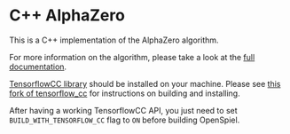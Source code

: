 # C++ AlphaZero

This is a C++ implementation of the AlphaZero algorithm.

For more information on the algorithm, please take a look at the
[full documentation](https://github.com/deepmind/open_spiel/blob/master/open_spiel/docs/alpha_zero.md).

[TensorflowCC library](https://github.com/mrdaliri/tensorflow_cc/tree/open_spiel)
should be installed on your machine. Please see
[this fork of tensorflow_cc](https://github.com/mrdaliri/tensorflow_cc/tree/open_spiel)
for instructions on building and installing.

After having a working TensorflowCC API, you just need to set
`BUILD_WITH_TENSORFLOW_CC` flag to `ON` before building OpenSpiel.
